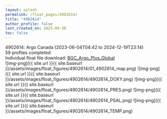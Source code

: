 ```yaml
---
layout: splash
permalink: /float_pages/4902614/
title: "4902614"
author_profile: false
last_created_on: 2025-09-30
toc: false
---
```

 
4902614: Argo Canada (2023-06-04T04:42 to 2024-12-19T23:14)\
59 profiles completed\
Individual float file download: [BGC_Argo_Plus_Global](https://ftp.soest.hawaii.edu/bgc_argo_plus/Individual_Floats/outliers_removed/4902614_Sprof_processed.nc)\
![img-png]({{ site.url }}{{ site.baseurl }}/assets/images/float_figures/4902614/01_4902614_map.png)
![img-png]({{ site.url }}{{ site.baseurl }}/assets/images/float_figures/4902614/4902614_DOXY.png)
![img-png]({{ site.url }}{{ site.baseurl }}/assets/images/float_figures/4902614/4902614_PRES.png)
![img-png]({{ site.url }}{{ site.baseurl }}/assets/images/float_figures/4902614/4902614_PSAL.png)
![img-png]({{ site.url }}{{ site.baseurl }}/assets/images/float_figures/4902614/4902614_TEMP.png)
